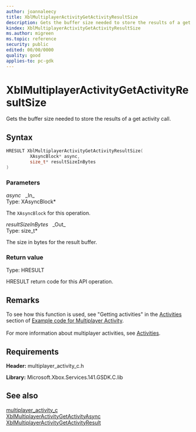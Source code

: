 ```yaml
---
author: joannaleecy
title: XblMultiplayerActivityGetActivityResultSize
description: Gets the buffer size needed to store the results of a get activity call.
kindex: XblMultiplayerActivityGetActivityResultSize
ms.author: migreen
ms.topic: reference
security: public
edited: 00/00/0000
quality: good
applies-to: pc-gdk
---
```


# XblMultiplayerActivityGetActivityResultSize  

Gets the buffer size needed to store the results of a get activity call.  

## Syntax  
  
```cpp
HRESULT XblMultiplayerActivityGetActivityResultSize(  
         XAsyncBlock* async,  
         size_t* resultSizeInBytes  
)  
```  
  
### Parameters  
  
*async* &nbsp;&nbsp;\_In\_  
Type: XAsyncBlock*  
  
The `XAsyncBlock` for this operation.  
  
*resultSizeInBytes* &nbsp;&nbsp;\_Out\_  
Type: size_t*  
  
The size in bytes for the result buffer.  
  
  
### Return value  
Type: HRESULT
  
HRESULT return code for this API operation.
  
## Remarks  
  
To see how this function is used, see "Getting activities" in the [Activities](../../../../../live/features/multiplayer/mpa/how-to/live-mpa-client-how-to.md#activities) section of [Example code for Multiplayer Activity](../../../../../live/features/multiplayer/mpa/how-to/live-mpa-client-how-to.md). <br /><br /> For more information about multiplayer activities, see [Activities](../../../../../live/features/multiplayer/mpa/concepts/live-mpa-activities.md).
  
## Requirements  
  
**Header:** multiplayer_activity_c.h
  
**Library:** Microsoft.Xbox.Services.141.GSDK.C.lib
  
## See also  
[multiplayer_activity_c](../multiplayer_activity_c_members.md)  
[XblMultiplayerActivityGetActivityAsync](xblmultiplayeractivitygetactivityasync.md)  
[XblMultiplayerActivityGetActivityResult](xblmultiplayeractivitygetactivityresult.md)
  
  